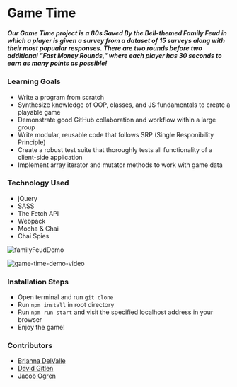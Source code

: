 # Game Time

##### Our Game Time project is a 80s Saved By the Bell-themed Family Feud in which a player is given a survey from a dataset of 15 surveys along with their most popualar responses. There are two rounds before two additional "Fast Money Rounds," where each player has 30 seconds to earn as many points as possible!

### Learning Goals

- Write a program from scratch
- Synthesize knowledge of OOP, classes, and JS fundamentals to create a playable game
- Demonstrate good GitHub collaboration and workflow within a large group
- Write modular, reusable code that follows SRP (Single Responibility Principle)
- Create a robust test suite that thoroughly tests all functionality of a client-side application
- Implement array iterator and mutator methods to work with game data

### Technology Used

- jQuery
- SASS
- The Fetch API
- Webpack
- Mocha & Chai
- Chai Spies

![familyFeudDemo](https://user-images.githubusercontent.com/19739235/61751502-c29ecd00-ad65-11e9-849c-65cd3b5d4a72.gif)

![game-time-demo-video](https://user-images.githubusercontent.com/19739235/61752045-a439d100-ad67-11e9-9b3d-7635d421b3cb.gif)

### Installation Steps

- Open terminal and run `git clone`
- Run `npm install` in root directory
- Run `npm run start` and visit the specified localhost address in your browser
- Enjoy the game!

### Contributors

- [Brianna DelValle](https://github.com/bld010)
- [David Gitlen](https://github.com/davidagitlen)
- [Jacob Ogren](https://github.com/jogren)
